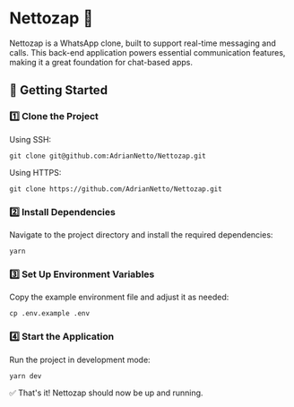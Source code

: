 # Nettozap 💬

Nettozap is a WhatsApp clone, built to support real-time messaging and calls. This back-end application powers essential communication features, making it a great foundation for chat-based apps.

## 🚀 Getting Started

### 1️⃣ Clone the Project
Using SSH:
```
git clone git@github.com:AdrianNetto/Nettozap.git
```

Using HTTPS:
```
git clone https://github.com/AdrianNetto/Nettozap.git
```
### 2️⃣ Install Dependencies

Navigate to the project directory and install the required dependencies:
```
yarn
```

### 3️⃣ Set Up Environment Variables

Copy the example environment file and adjust it as needed:
```
cp .env.example .env
```

### 4️⃣ Start the Application

Run the project in development mode:
```
yarn dev
```

✅ That's it! Nettozap should now be up and running.